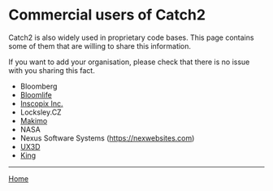 <a id="top"></a>
# Commercial users of Catch2

Catch2 is also widely used in proprietary code bases. This page contains
some of them that are willing to share this information.

If you want to add your organisation, please check that there is no issue
with you sharing this fact.
 
 - Bloomberg
 - [Bloomlife](https://bloomlife.com)
 - [Inscopix Inc.](https://www.inscopix.com/)
 - Locksley.CZ
 - [Makimo](https://makimo.pl/)
 - NASA
 - Nexus Software Systems (https://nexwebsites.com)
 - [UX3D](https://ux3d.io)
 - [King](https://king.com)
 

---

[Home](Readme.md#top)
